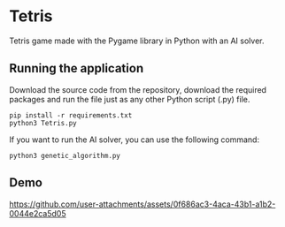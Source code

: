 # Tetris
Tetris game made with the Pygame library in Python with an AI solver.

## Running the application
Download the source code from the repository, download the required packages and run the file just as any other Python script (.py) file.
```
pip install -r requirements.txt
python3 Tetris.py
```
If you want to run the AI solver, you can use the following command:
```
python3 genetic_algorithm.py
```

## Demo

https://github.com/user-attachments/assets/0f686ac3-4aca-43b1-a1b2-0044e2ca5d05
